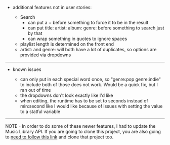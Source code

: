 - additional features not in user stories:

  - Search
    - can put a + before something to force it to be in the result
    - can put title: artist: album: genre: before something to search just by that
    - can wrap something in quotes to ignore spaces
  - playlist length is determined on the front end
  - artist: and genre: will both have a lot of duplicates, so options are provided via dropdowns

---

- known issues

  - can only put in each special word once, so "genre:pop genre:indie" to include both of those does not work. Would be a quick fix, but I ran out of time
  - the dropdowns don't look exactly like I'd like
  - when editing, the runtime has to be set to seconds instead of min:second like I would like because of issues with setting the value to a statful variable

---

NOTE - In order to do some of these newer features, I had to update the Music Library API. If you are going to clone this project, you are also going to [need to follow this link](https://github.com/Cpierswim/music_library) and clone that project too.

